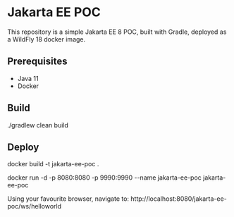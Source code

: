 # Jakarta EE POC

This repository is a simple Jakarta EE 8 POC, 
built with Gradle, 
deployed as a WildFly 18 docker image.

## Prerequisites

* Java 11
* Docker

## Build

./gradlew clean build

## Deploy

docker build -t jakarta-ee-poc .

docker run -d -p 8080:8080 -p 9990:9990 --name jakarta-ee-poc jakarta-ee-poc

Using your favourite browser, navigate to: 
http://localhost:8080/jakarta-ee-poc/ws/helloworld
